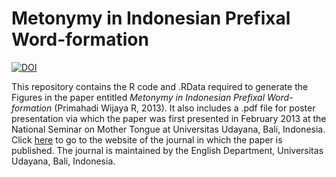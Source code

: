 # Metonymy in Indonesian Prefixal Word-formation

[![DOI](https://zenodo.org/badge/142739450.svg)](https://zenodo.org/badge/latestdoi/142739450)

This repository contains the R code and .RData required to generate the Figures in the paper entitled *Metonymy in Indonesian Prefixal Word-formation* (Primahadi Wijaya R, 2013). It also includes a .pdf file for poster presentation via which the paper was first presented in February 2013 at the National Seminar on Mother Tongue at Universitas Udayana, Bali, Indonesia. Click [here](https://ojs.unud.ac.id/index.php/languange/article/view/19222) to go to the website of the journal in which the paper is published. The journal is maintained by the English Department, Universitas Udayana, Bali, Indonesia.




